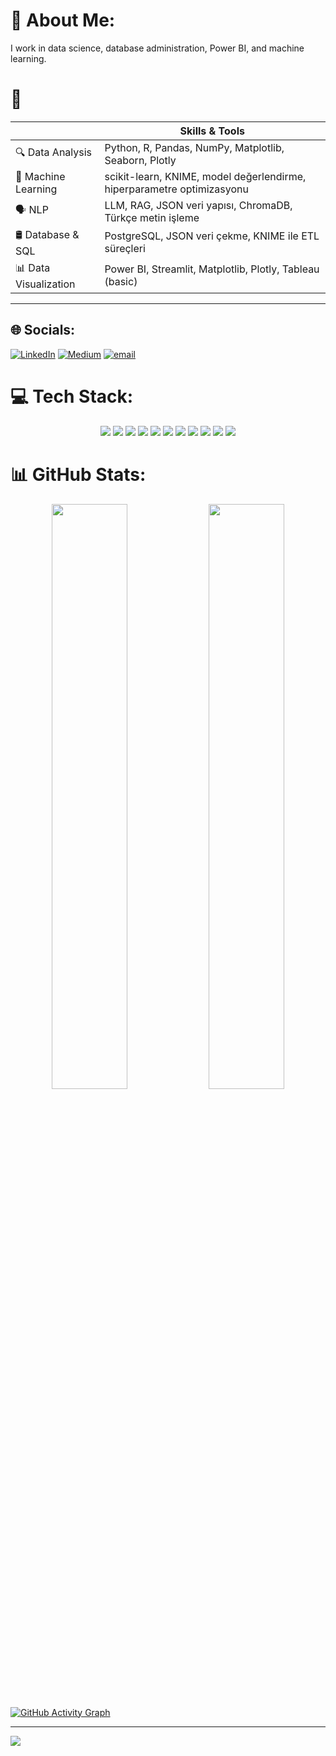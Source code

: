 # 💫 About Me:
I work in data science, database administration, Power BI, and machine learning.

# 📌 

|                              | Skills & Tools                                                                 |
|------------------------------|------------------------------------------------------------------------------------|
| 🔍 Data Analysis             | Python, R, Pandas, NumPy, Matplotlib, Seaborn, Plotly                             |
| 🧠 Machine Learning          | scikit-learn, KNIME, model değerlendirme, hiperparametre optimizasyonu            |
| 🗣️ NLP                       | LLM, RAG, JSON veri yapısı, ChromaDB, Türkçe metin işleme                         |
| 🛢️ Database & SQL             | PostgreSQL, JSON veri çekme, KNIME ile ETL süreçleri                             |
| 📊 Data Visualization        | Power BI, Streamlit, Matplotlib, Plotly, Tableau (basic)                          |

---



## 🌐 Socials:
[![LinkedIn](https://img.shields.io/badge/LinkedIn-%230077B5.svg?logo=linkedin&logoColor=white)](https://linkedin.com/in/zeynep-atik-) [![Medium](https://img.shields.io/badge/Medium-12100E?logo=medium&logoColor=white)](https://medium.com/@zeynepatik2003) [![email](https://img.shields.io/badge/Email-D14836?logo=gmail&logoColor=white)](mailto:zeynepatik2003@gmail.com) 

# 💻 Tech Stack:
<p align="center">
  <img src="https://img.shields.io/badge/Python-3670A0?style=for-the-badge&logo=python&logoColor=ffdd54" />
  <img src="https://img.shields.io/badge/R-276DC3?style=for-the-badge&logo=r&logoColor=white" />
  <img src="https://img.shields.io/badge/NumPy-013243?style=for-the-badge&logo=numpy&logoColor=white" />
  <img src="https://img.shields.io/badge/Pandas-150458?style=for-the-badge&logo=pandas&logoColor=white" />
  <img src="https://img.shields.io/badge/Seaborn-4B8BBE?style=for-the-badge&logo=python&logoColor=white" />
  <img src="https://img.shields.io/badge/Matplotlib-ffffff?style=for-the-badge&logo=matplotlib&logoColor=black" />
  <img src="https://img.shields.io/badge/scikit--learn-F7931E?style=for-the-badge&logo=scikit-learn&logoColor=white" />
  <img src="https://img.shields.io/badge/ChromaDB-4B0082?style=for-the-badge" />
  <img src="https://img.shields.io/badge/KNIME-FEDC00?style=for-the-badge&logo=knime&logoColor=black" />
  <img src="https://img.shields.io/badge/PostgreSQL-336791?style=for-the-badge&logo=postgresql&logoColor=white" />
  <img src="https://img.shields.io/badge/Power%20BI-F2C811?style=for-the-badge&logo=powerbi&logoColor=black" />
</p>

# 📊 GitHub Stats:

<p align="center">
  <img src="https://github-readme-stats.vercel.app/api?username=zeynnep&show_icons=true&hide_border=false&title_color=ff69b4&icon_color=00bfff&text_color=ffffff&bg_color=0d1117" width="49%" />
  <img src="https://github-readme-stats.vercel.app/api/top-langs/?username=zeynnep&layout=compact&hide_border=false&title_color=ff69b4&text_color=ffffff&bg_color=0d1117" width="49%" />
</p>



[![GitHub Activity Graph](https://github-readme-activity-graph.vercel.app/graph?username=zeynnep&bg_color=0d1117&color=00e7ff&line=00e7ff&point=ffffff&area=true&hide_border=true)](https://github.com/zeynnep)



---
[![](https://visitcount.itsvg.in/api?id=zeynnep&icon=0&color=1)](https://visitcount.itsvg.in)

<!-- Proudly created with GPRM ( https://gprm.itsvg.in ) -->
